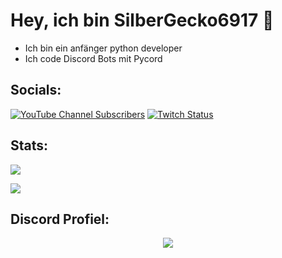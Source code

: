 # Hey, ich bin SilberGecko6917 👋
- Ich bin ein anfänger python developer
- Ich code Discord Bots mit Pycord
  

## Socials:  
[![YouTube Channel Subscribers](https://img.shields.io/youtube/channel/subscribers/UCf83BJ6BdAFoU1zViGFuWlg?style=for-the-badge&logo=youtube&label=YouTube&color=red)](https://youtube.com/@gecko_tv) [![Twitch Status](https://img.shields.io/twitch/status/silbergecko_tv?style=for-the-badge&logo=twitch&logoColor=white&color=purple)](https://twitch.tv/silbergecko_tv)


## Stats:
![](https://github-readme-stats.vercel.app/api?username=silbergecko6917&show_icons=true&theme=synthwave)


![](https://github-readme-stats.vercel.app/api/top-langs/?username=silbergecko6917&theme=radical&hide_border=false&include_all_commits=false&count_private=true&layout=compact)


## Discord Profiel:
<p align="center"><img src="https://discord.c99.nl/widget/theme-3/753974250968186901.png"><p/>
